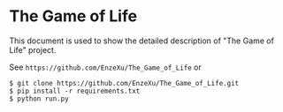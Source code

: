 The Game of Life
===========================
This document is used to show the detailed description of "The Game of Life" project.

See `https://github.com/EnzeXu/The_Game_of_Life` or
```shell
$ git clone https://github.com/EnzeXu/The_Game_of_Life.git
$ pip install -r requirements.txt
$ python run.py
```